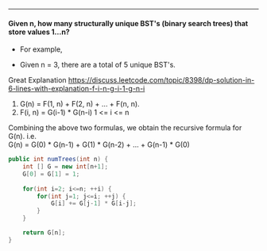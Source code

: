 ***
#### Given n, how many structurally unique BST's (binary search trees) that store values 1...n?
* For example,
- Given n = 3, there are a total of 5 unique BST's.

Great Explanation https://discuss.leetcode.com/topic/8398/dp-solution-in-6-lines-with-explanation-f-i-n-g-i-1-g-n-i <br>

1. G(n) = F(1, n) + F(2, n) + ... + F(n, n). 
2. F(i, n) = G(i-1) * G(n-i)	1 <= i <= n <br>

Combining the above two formulas, we obtain the recursive formula for G(n). i.e. <br>
G(n) = G(0) * G(n-1) + G(1) * G(n-2) + … + G(n-1) * G(0) 

```java
public int numTrees(int n) {
    int [] G = new int[n+1];
    G[0] = G[1] = 1;
    
    for(int i=2; i<=n; ++i) {
    	for(int j=1; j<=i; ++j) {
    		G[i] += G[j-1] * G[i-j];
    	}
    }

    return G[n];
}
```
